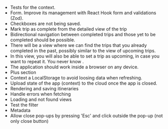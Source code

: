 - Tests for the context.
- Form. Improve its management with React Hook form and validations (Zod).
- Checkboxes are not being saved.
- Mark trip as complete from the detailed view of the trip
- Bidirectional navigation between completed trips and those yet to be completed should be possible.
- There will be a view where we can find the trips that you already completed in the past, possibly similar to the view of upcoming trips.
- In this view, you will also be able to set a trip as upcoming, in case you want to repeat it. You never know .
- The application should work inside a browser on any device.
- Plus section
- Context a LocalStorage to avoid loosing data when refreshing.
- Upload state of the app (context) to the cloud once the app is closed.
- Rendering and saving itineraries
- Handle errors when fetching
- Loading and not found views
- Test the filter
- Metadata
- Allow close pop-ups by pressing 'Esc' and click outside the pop-up (not only close button)
